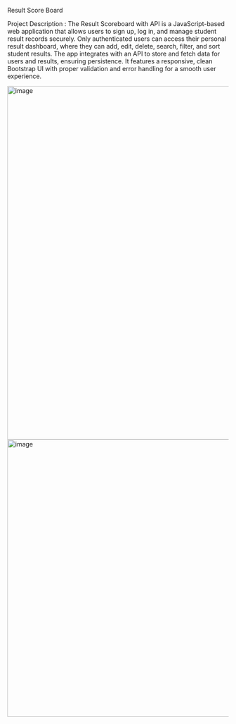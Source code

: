 Result Score Board

Project Description :
The Result Scoreboard with API is a JavaScript-based web application that allows users to sign up, log in, and manage student result records securely. Only authenticated users can access their personal result dashboard, where they can add, edit, delete, search, filter, and sort student results. The app integrates with an API to store and fetch data for users and results, ensuring persistence. It features a responsive, clean Bootstrap UI with proper validation and error handling for a smooth user experience.


<img width="1892" height="803" alt="image" src="https://github.com/user-attachments/assets/40db5304-512f-4b4e-863c-8ad1d0308ec6" />
<img width="1885" height="630" alt="image" src="https://github.com/user-attachments/assets/b3b2f76a-cfd4-4769-8984-4c9fa4cae30b" />
